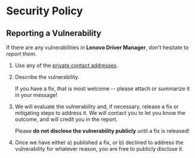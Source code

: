 # Security Policy

## Reporting a Vulnerability

If there are any vulnerabilities in **Lenovo Driver Manager**, don't hesitate to _report them_.

1. Use any of the [private contact addresses](https://github.com/Creaous/LenovoDriverManager#support).
2. Describe the vulnerability.

   If you have a fix, that is most welcome -- please attach or summarize it in your message!

3. We will evaluate the vulnerability and, if necessary, release a fix or mitigating steps to address it. We will contact you to let you know the outcome, and will credit you in the report.

   Please **do not disclose the vulnerability publicly** until a fix is released!

4. Once we have either a) published a fix, or b) declined to address the vulnerability for whatever reason, you are free to publicly disclose it.
